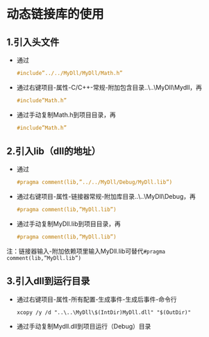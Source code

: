 # 动态链接库的使用

## 1.引入头文件

* 通过

  ```c++
  #include”../../MyDll/MyDll/Math.h”
  ```

* 通过右键项目-属性-C/C++-常规-附加包含目录..\\..\MyDll\Mydll，再

  ```c++
  #include”Math.h”
  ```

* 通过手动复制Math.h到项目目录，再

  ```c++
  #include”Math.h”
  ```

## 2.引入lib（dll的地址）

* 通过

  ```c++
  #pragma comment(lib,”../../MyDll/Debug/MyDll.lib”)
  ```

* 通过右键项目-属性-链接器常规-附加库目录..\\..\MyDll\Debug，再

  ```c++
  #pragma comment(lib,”MyDll.lib”)
  ```

* 通过手动复制MyDll.lib到项目目录，再

  ```c++
  #pragma comment(lib,”MyDll.lib”)
  ```

注：链接器输入-附加依赖项里输入MyDll.lib可替代`#pragma comment(lib,”MyDll.lib”)`

## 3.引入dll到运行目录

* 通过右键项目-属性-所有配置-生成事件-生成后事件-命令行

  `xcopy /y /d "..\..\MyDll\$(IntDir)MyDll.dll" "$(OutDir)"`
  
* 通过手动复制Mydll.dll到项目运行（Debug）目录